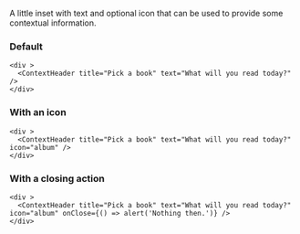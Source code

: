 A little inset with text and optional icon that can be used to provide some contextual information.

### Default

```
<div >
  <ContextHeader title="Pick a book" text="What will you read today?" />
</div>
```

### With an icon

```
<div >
  <ContextHeader title="Pick a book" text="What will you read today?" icon="album" />
</div>
```

### With a closing action

```
<div >
  <ContextHeader title="Pick a book" text="What will you read today?" icon="album" onClose={() => alert('Nothing then.')} />
</div>
```
